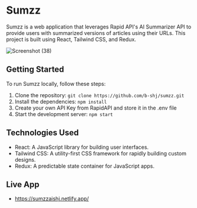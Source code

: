 # Sumzz

Sumzz is a web application that leverages Rapid API's AI Summarizer API to provide users with summarized versions of articles using their URLs. This project is built using React, Tailwind CSS, and Redux.



![Screenshot (38)](https://github.com/b-shj/Sumzz/assets/81804438/13bc699b-cf47-4dee-b13f-81cf622faef8)


## Getting Started

To run Sumzz locally, follow these steps:

1. Clone the repository: `git clone https://github.com/b-shj/sumzz.git`
2. Install the dependencies: `npm install`
3. Create your own API Key from RapidAPI and store it in the .env file
4. Start the development server: `npm start`

## Technologies Used

- React: A JavaScript library for building user interfaces.
- Tailwind CSS: A utility-first CSS framework for rapidly building custom designs.
- Redux: A predictable state container for JavaScript apps.


## Live App
* https://sumzzaishj.netlify.app/
